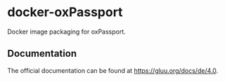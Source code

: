 # docker-oxPassport

Docker image packaging for oxPassport.

## Documentation

The official documentation can be found at https://gluu.org/docs/de/4.0.
